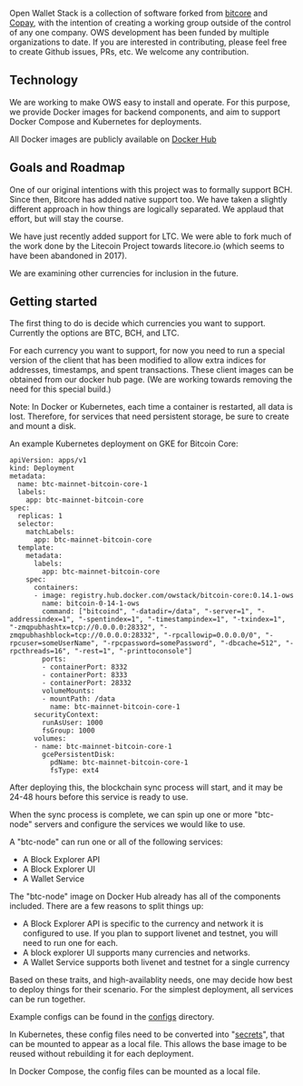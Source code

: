Open Wallet Stack is a collection of software forked from [bitcore](https://bitcore.io) and [Copay](https://copay.io), with the intention of creating a working group outside of the control of any one company.  OWS development has been funded by multiple organizations to date. If you are interested in contributing, please feel free to create Github issues, PRs, etc. We welcome any contribution.

## Technology

We are working to make OWS easy to install and operate. For this purpose, we provide Docker images for backend components, and aim to support Docker Compose and Kubernetes for deployments.

All Docker images are publicly available on [Docker Hub](https://hub.docker.com/r/owstack/)

## Goals and Roadmap

One of our original intentions with this project was to formally support BCH. Since then, Bitcore has added native support too. We have taken a slightly different approach in how things are logically separated. We applaud that effort, but will stay the course.

We have just recently added support for LTC. We were able to fork much of the work done by the Litecoin Project towards litecore.io (which seems to have been abandoned in 2017).

We are examining other currencies for inclusion in the future.

## Getting started

The first thing to do is decide which currencies you want to support. Currently the options are BTC, BCH, and LTC.

For each currency you want to support, for now you need to run a special version of the client that has been modified to allow extra indices for addresses, timestamps, and spent transactions.  These client images can be obtained from our docker hub page. (We are working towards removing the need for this special build.)

Note: In Docker or Kubernetes, each time a container is restarted, all data is lost. Therefore, for services that need persistent storage, be sure to create and mount a disk.

An example Kubernetes deployment on GKE for Bitcoin Core:

```
apiVersion: apps/v1
kind: Deployment
metadata:
  name: btc-mainnet-bitcoin-core-1
  labels:
    app: btc-mainnet-bitcoin-core
spec:
  replicas: 1
  selector:
    matchLabels:
      app: btc-mainnet-bitcoin-core
  template:
    metadata:
      labels:
        app: btc-mainnet-bitcoin-core
    spec:
      containers:
      - image: registry.hub.docker.com/owstack/bitcoin-core:0.14.1-ows
        name: bitcoin-0-14-1-ows
        command: ["bitcoind", "-datadir=/data", "-server=1", "-addressindex=1", "-spentindex=1", "-timestampindex=1", "-txindex=1", "-zmqpubhashtx=tcp://0.0.0.0:28332", "-zmqpubhashblock=tcp://0.0.0.0:28332", "-rpcallowip=0.0.0.0/0", "-rpcuser=someUserName", "-rpcpassword=somePassword", "-dbcache=512", "-rpcthreads=16", "-rest=1", "-printtoconsole"]
        ports:
        - containerPort: 8332
        - containerPort: 8333
        - containerPort: 28332
        volumeMounts:
        - mountPath: /data
          name: btc-mainnet-bitcoin-core-1
      securityContext:
        runAsUser: 1000
        fsGroup: 1000
      volumes:
      - name: btc-mainnet-bitcoin-core-1
        gcePersistentDisk:
          pdName: btc-mainnet-bitcoin-core-1
          fsType: ext4

```

After deploying this, the blockchain sync process will start, and it may be 24-48 hours before this service is ready to use.

When the sync process is complete, we can spin up one or more "btc-node" servers and configure the services we would like to use.

A "btc-node" can run one or all of the following services:

- A Block Explorer API
- A Block Explorer UI
- A Wallet Service

The "btc-node" image on Docker Hub already has all of the components included. There are a few reasons to split things up:

- A Block Explorer API is specific to the currency and network it is configured to use. If you plan to support livenet and testnet, you will need to run one for each.
- A block explorer UI supports many currencies and networks.
- A Wallet Service supports both livenet and testnet for a single currency

Based on these traits, and high-availablity needs, one may decide how best to deploy things for their scenario. For the simplest deployment, all services can be run together.

Example configs can be found in the [configs](https://github.com/owstack/owstack-website/blob/master/configs) directory.

In Kubernetes, these config files need to be converted into "[secrets](https://kubernetes.io/docs/concepts/configuration/secret/)", that can be mounted to appear as a local file. This allows the base image to be reused without rebuilding it for each deployment.

In Docker Compose, the config files can be mounted as a local file.

